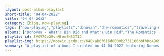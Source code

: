 ```yaml
---
layout: post-album-playlist
short-title: "04-04-2022"
title: "04-04-2022"
category: [blog, now-playing]
tags: ["now-playing","playlists","donovan","the-romantics","traveling-wilburys","peach-pit","everything-everything","the-ordinary-boys","wet-leg","weezer"]
albums: ["Donovan - What's Bin Did and What's Bin Hid","The Romantics - The Romantics","Traveling Wilburys - The Traveling Wilburys, Vol. 1","Peach Pit - From 2 to 3","Everything Everything - RE-ANIMATOR","The Ordinary Boys - The Ordinary Boys","Wet Leg - Wet Leg","Weezer - SZNZ: Spring"]
playlist-id: 5VOU79e29vnN5ux4NlXTIJ
playlist-img: https://mosaic.scdn.co/640/ab67616d0000b2731106bbfbbc49692e49f3b580ab67616d0000b273359e44fe4d628897a65e3250ab67616d0000b2734b502623ce2ab3d27798876aab67616d0000b273d9e06f988048ecf3c54ca749
summary: "A playlist of albums I created on 04-04-2022 featuring Donovan, The Romantics, Traveling Wilburys, Peach Pit, Everything Everything, The Ordinary Boys, Wet Leg, and Weezer"
---
```

